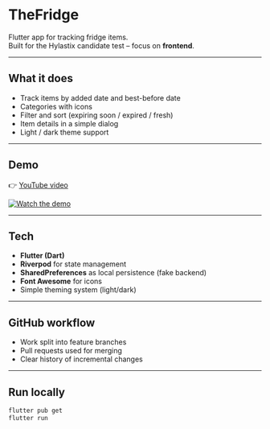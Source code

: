 # TheFridge

Flutter app for tracking fridge items.  
Built for the Hylastix candidate test – focus on **frontend**.

---

## What it does
- Track items by added date and best-before date
- Categories with icons
- Filter and sort (expiring soon / expired / fresh)
- Item details in a simple dialog
- Light / dark theme support

---

## Demo
👉 [YouTube video](https://www.youtube.com/watch?v=3TpIgeU3PTM)

[![Watch the demo](https://img.youtube.com/vi/3TpIgeU3PTM/0.jpg)](https://www.youtube.com/watch?v=3TpIgeU3PTM)

---

## Tech
- **Flutter (Dart)**
- **Riverpod** for state management
- **SharedPreferences** as local persistence (fake backend)
- **Font Awesome** for icons
- Simple theming system (light/dark)

---

## GitHub workflow
- Work split into feature branches
- Pull requests used for merging
- Clear history of incremental changes

---

## Run locally
```bash
flutter pub get
flutter run
